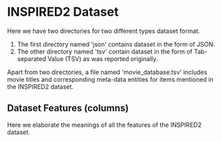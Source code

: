 # INSPIRED2 Dataset

Here we have two directories for two different types dataset format.

1. The first directory named 'json' contains dataset in the form of JSON.
2. The other directory named 'tsv' contain dataset in the form of Tab-separated Value (TSV) as was reported originally. 

Apart from two directories, a file named 'movie_database.tsv' includes movie titles and corresponding meta-data entities for items mentioned in the INSPIRED2 dataset.

## Dataset Features (columns)
Here we elaborate the meanings of all the features of the INSPIRED2 dataset.

